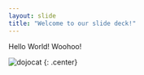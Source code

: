 ```yaml
---
layout: slide
title: "Welcome to our slide deck!"
---
```


Hello World! Woohoo!

![dojocat](https://octodex.github.com/images/dojocat.jpg)
{: .center}
